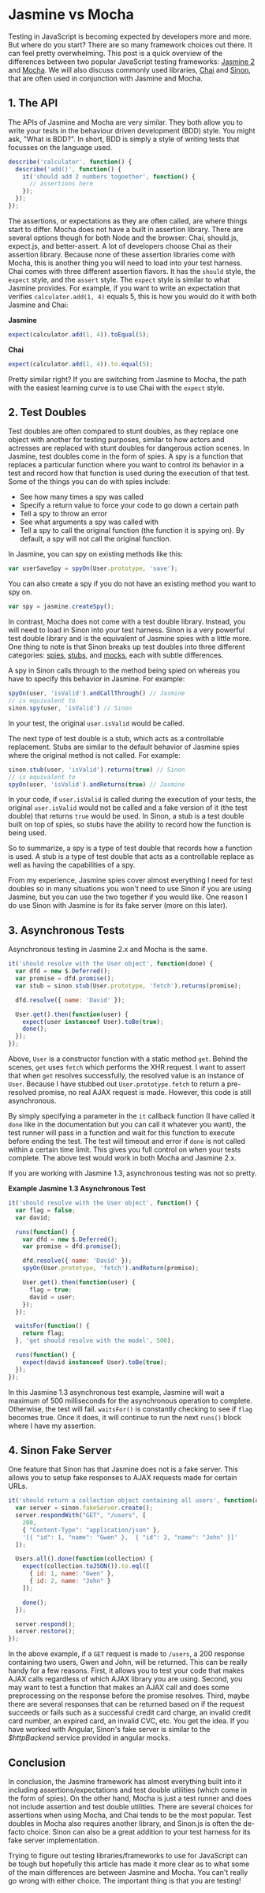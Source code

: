 Jasmine vs Mocha
================

Testing in JavaScript is becoming expected by developers more and more. But where do you start? There are so many framework choices out there. It can feel pretty overwhelming. This post is a quick overview of the differences between two popular JavaScript testing frameworks: [Jasmine 2](http://jasmine.github.io/) and [Mocha](https://mochajs.org/). We will also discuss commonly used libraries, [Chai](http://chaijs.com/) and [Sinon](http://sinonjs.org/), that are often used in conjunction with Jasmine and Mocha.

## 1. The API

The APIs of Jasmine and Mocha are very similar. They both allow you to write your tests in the behaviour driven development (BDD) style. You might ask, "What is BDD?". In short, BDD is simply a style of writing tests that focusses on the language used.

```js
describe('calculator', function() {
  describe('add()', function() {
    it('should add 2 numbers togoether', function() {
      // assertions here
    });
  });
});
```

The assertions, or expectations as they are often called, are where things start to differ. Mocha does not have a built in assertion library. There are several options though for both Node and the browser: Chai, should.js, expect.js, and better-assert. A lot of developers choose Chai as their assertion library. Because none of these assertion libraries come with Mocha, this is another thing you will need to load into your test harness. Chai comes with three different assertion flavors. It has the `should` style, the `expect` style, and the `assert` style. The `expect` style is similar to what Jasmine provides. For example, if you want to write an expectation that verifies `calculator.add(1, 4)` equals 5, this is how you would do it with both Jasmine and Chai:

__Jasmine__

```js
expect(calculator.add(1, 4)).toEqual(5);
```

__Chai__

```js
expect(calculator.add(1, 4)).to.equal(5);
```

Pretty similar right? If you are switching from Jasmine to Mocha, the path with the easiest learning curve is to use Chai with the `expect` style.

## 2. Test Doubles

Test doubles are often compared to stunt doubles, as they replace one object with another for testing purposes, similar to how actors and actresses are replaced with stunt doubles for dangerous action scenes. In Jasmine, test doubles come in the form of spies. A spy is a function that replaces a particular function where you want to control its behavior in a test and record how that function is used during the execution of that test. Some of the things you can do with spies include:

* See how many times a spy was called
* Specify a return value to force your code to go down a certain path
* Tell a spy to throw an error
* See what arguments a spy was called with
* Tell a spy to call the original function (the function it is spying on). By default, a spy will not call the original function.

In Jasmine, you can spy on existing methods like this:

```js
var userSaveSpy = spyOn(User.prototype, 'save');
```

You can also create a spy if you do not have an existing method you want to spy on.

```js
var spy = jasmine.createSpy();
```

In contrast, Mocha does not come with a test double library. Instead, you will need to load in Sinon into your test harness. Sinon is a very powerful test double library and is the equivalent of Jasmine spies with a little more. One thing to note is that Sinon breaks up test doubles into three different categories: [spies](http://sinonjs.org/docs/#spies), [stubs](http://sinonjs.org/docs/#stubs), and [mocks](http://sinonjs.org/docs/#mocks), each with subtle differences.

A spy in Sinon calls through to the method being spied on whereas you have to specify this behavior in Jasmine. For example:

```js
spyOn(user, 'isValid').andCallThrough() // Jasmine
// is equivalent to
sinon.spy(user, 'isValid') // Sinon
```

In your test, the original `user.isValid` would be called.

The next type of test double is a stub, which acts as a controllable replacement. Stubs are similar to the default behavior of Jasmine spies where the original method is not called. For example:

```js
sinon.stub(user, 'isValid').returns(true) // Sinon
// is equivalent to
spyOn(user, 'isValid').andReturns(true) // Jasmine
```

In your code, if `user.isValid` is called during the execution of your tests, the original `user.isValid` would not be called and a fake version of it (the test double) that returns `true` would be used. In Sinon, a stub is a test double built on top of spies, so stubs have the ability to record how the function is being used. 

So to summarize, a spy is a type of test double that records how a function is used. A stub is a type of test double that acts as a controllable replace as well as having the capabilities of a spy.

From my experience, Jasmine spies cover almost everything I need for test doubles so in many situations you won't need to use Sinon if you are using Jasmine, but you can use the two together if you would like. One reason I do use Sinon with Jasmine is for its fake server (more on this later).


## 3. Asynchronous Tests

Asynchronous testing in Jasmine 2.x and Mocha is the same.

```js
it('should resolve with the User object', function(done) {
  var dfd = new $.Deferred();
  var promise = dfd.promise();
  var stub = sinon.stub(User.prototype, 'fetch').returns(promise);

  dfd.resolve({ name: 'David' });

  User.get().then(function(user) {
    expect(user instanceof User).toBe(true);
    done();
  });
});
```

Above, `User` is a constructor function with a static method `get`. Behind the scenes, `get` uses `fetch` which performs the XHR request. I want to assert that when `get` resolves successfully, the resolved value is an instance of `User`. Because I have stubbed out `User.prototype.fetch` to return a pre-resolved promise, no real AJAX request is made. However, this code is still asynchronous.

By simply specifying a parameter in the `it` callback function (I have called it `done` like in the documentation but you can call it whatever you want), the test runner will pass in a function and wait for this function to execute before ending the test. The test will timeout and error if `done` is not called within a certain time limit. This gives you full control on when your tests complete. The above test would work in both Mocha and Jasmine 2.x. 

If you are working with Jasmine 1.3, asynchronous testing was not so pretty.

__Example Jasmine 1.3 Asynchronous Test__

```js
it('should resolve with the User object', function() {
  var flag = false;
  var david;

  runs(function() {
    var dfd = new $.Deferred();
    var promise = dfd.promise();

    dfd.resolve({ name: 'David' });
    spyOn(User.prototype, 'fetch').andReturn(promise);

    User.get().then(function(user) {
      flag = true;
      david = user;
    });
  });

  waitsFor(function() {
    return flag;
  }, 'get should resolve with the model', 500);

  runs(function() {
    expect(david instanceof User).toBe(true);
  });
});
```

In this Jasmine 1.3 asynchronous test example, Jasmine will wait a maximum of 500 milliseconds for the asynchronous operation to complete. Otherwise, the test will fail. `waitsFor()` is constantly checking to see if `flag` becomes true. Once it does, it will continue to run the next `runs()` block where I have my assertion.


## 4. Sinon Fake Server

One feature that Sinon has that Jasmine does not is a fake server. This allows you to setup fake responses to AJAX requests made for certain URLs.

```js
it('should return a collection object containing all users', function(done) {
  var server = sinon.fakeServer.create();
  server.respondWith("GET", "/users", [
    200,
    { "Content-Type": "application/json" },
    '[{ "id": 1, "name": "Gwen" },  { "id": 2, "name": "John" }]'
  ]);

  Users.all().done(function(collection) {
    expect(collection.toJSON()).to.eql([
      { id: 1, name: "Gwen" },
      { id: 2, name: "John" }
    ]);

    done();
  });

  server.respond();
  server.restore();
});
```

In the above example, if a `GET` request is made to `/users`, a 200 response containing two users, Gwen and John, will be returned. This can be really handy for a few reasons. First, it allows you to test your code that makes AJAX calls regardless of which AJAX library you are using. Second, you may want to test a function that makes an AJAX call and does some preprocessing on the response before the promise resolves. Third, maybe there are several responses that can be returned based on if the request succeeds or fails such as a successful credit card charge, an invalid credit card number, an expired card, an invalid CVC, etc. You get the idea. If you have worked with Angular, Sinon's fake server is similar to the _$httpBackend_ service provided in angular mocks.

## Conclusion

In conclusion, the Jasmine framework has almost everything built into it including assertions/expectations and test double utilities (which come in the form of spies). On the other hand, Mocha is just a test runner and does not include assertion and test double utilities. There are several choices for assertions when using Mocha, and Chai tends to be the most popular. Test doubles in Mocha also requires another library, and Sinon.js is often the de-facto choice. Sinon can also be a great addition to your test harness for its fake server implementation.

Trying to figure out testing libraries/frameworks to use for JavaScript can be tough but hopefully this article has made it more 
clear as to what some of the main differences are between Jasmine and Mocha. You can't really go wrong with either choice. The important thing is that you are testing!
